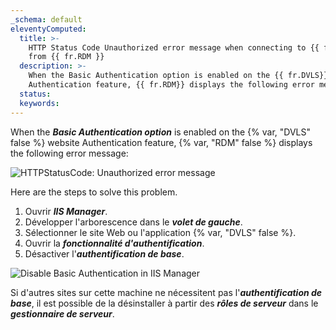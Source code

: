 ```yaml
---
_schema: default
eleventyComputed:
  title: >-
    HTTP Status Code Unauthorized error message when connecting to {{ fr.DVLS}}
    from {{ fr.RDM }}
  description: >-
    When the Basic Authentication option is enabled on the {{ fr.DVLS}} website
    Authentication feature, {{ fr.RDM}} displays the following error message:
  status:
  keywords:
---
```

When the ***Basic Authentication option*** is enabled on the {% var, "DVLS" false %} website Authentication feature, {% var, "RDM" false %} displays the following error message:

![HTTPStatusCode: Unauthorized error message](https://cdnweb.devolutions.net/docs/RDMW6075_2024_2.png "HTTPStatusCode: Unauthorized error message")

Here are the steps to solve this problem.

1. Ouvrir ***IIS Manager***.
2. Développer l'arborescence dans le ***volet de gauche***.
3. Sélectionner le site Web ou l'application {% var, "DVLS" false %}.
4. Ouvrir la ***fonctionnalité d'authentification***.
5. Désactiver l'***authentification de base***.

![Disable Basic Authentication in IIS Manager](https://cdnweb.devolutions.net/docs/RDMW6077_2024_2.png "Disable Basic Authentication in IIS Manager")

Si d'autres sites sur cette machine ne nécessitent pas l'***authentification de base***, il est possible de la désinstaller à partir des ***rôles de serveur*** dans le ***gestionnaire de serveur***.
